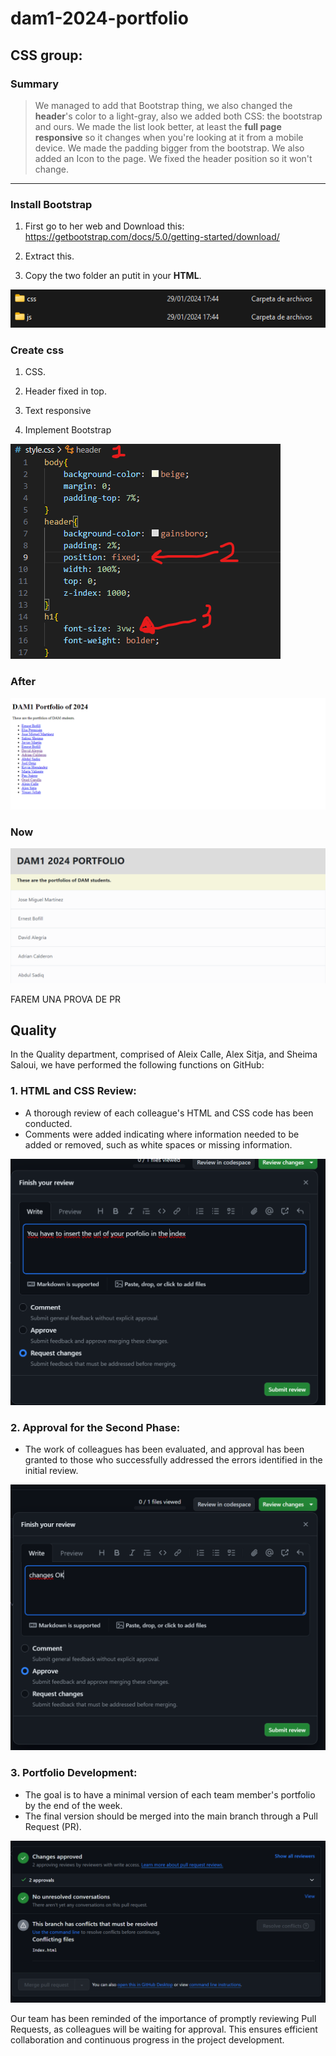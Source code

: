 # dam1-2024-portfolio

## CSS group:

### Summary
>We managed to add that Bootstrap thing, we also changed the **header**'s color to a light-gray, also we added both CSS: the bootstrap and ours. We made the list look better, at least the **full page responsive** so it changes when you're looking at it from a mobile device. We made the padding bigger from the bootstrap. We also added an Icon to the page. We fixed the header position so it won't change.
---
### Install Bootstrap
1. First go to her web and Download this: https://getbootstrap.com/docs/5.0/getting-started/download/

2. Extract this.

3. Copy the two folder an putit in your **HTML**.

![css1](css1.png)

### Create css
1. CSS.

2. Header fixed in top.

3. Text responsive

4. Implement Bootstrap

![css2](css2.png)

### After

![css4](css4.png)

### Now

![css3](css3.png)

FAREM UNA PROVA DE PR


## Quality

In the Quality department, comprised of Aleix Calle, Alex Sitja, and Sheima Saloui, we have performed the following functions on GitHub:

### 1. HTML and CSS Review:
- A thorough review of each colleague's HTML and CSS code has been conducted.
- Comments were added indicating where information needed to be added or removed, such as white spaces or missing information.

![Qty1](Qty1.png)

### 2. Approval for the Second Phase:
- The work of colleagues has been evaluated, and approval has been granted to those who successfully addressed the errors identified in the initial review.

![Qty2](Qty2.png)


### 3. Portfolio Development:
- The goal is to have a minimal version of each team member's portfolio by the end of the week.
- The final version should be merged into the main branch through a Pull Request (PR).

![Qty3](Qty3.png)

Our team has been reminded of the importance of promptly reviewing Pull Requests, as colleagues will be waiting for approval. This ensures efficient collaboration and continuous progress in the project development.
